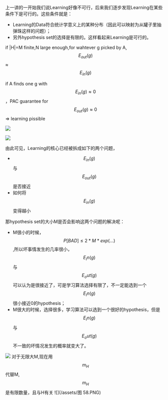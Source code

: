 上一讲的一开始我们说Learning好像不可行，后来我们逐步发现Learning在某些条件下是可行的。这些条件就是：
- Learning的Data符合统计学意义上的某种分布（因此可以映射为从罐子里抽弹珠这样的问题）；
- 另外hypothesis set的选择是有限的。这样看起来Learning是可行的。


if |H|=M finite,N large enough,for wahtever g picked by A,$$E_{out}(g)$$≈$$E_{in}(g)$$

if A finds one g with $$E_{in}(g)≈0$$，PAC guarantee for $$E_{out}(g)≈0$$ => learning pissible

![](/assets/图55.PNG)

![](/assets/图56.jpg)

由此可见，Learning的核心已经被拆成如下的两个问题，
- $$E_{in}(g)$$与$$E_{out}(g)$$是否接近
- 如何将$$E_{in}(g)$$变得越小
    
那hypothesis set的大小M是否会影响这两个问题的解决呢：
- M很小的时候，$$P[BAD]≤2*M*exp(...)$$ ,所以坏事情发生的几率很小，$$E_in(g)$$与$$E_out(g)$$可以认为是很接近了，可是学习算法选择有限了，不一定能选到一个$$E_in(g)$$很小接近0的hypothesis；
- M很大的时候，选择很多，学习算法可以选到一个很好的hypothesis，但是$$E_in(g)$$与$$E_out(g)$$不一致的坏情况发生的概率就变大了。

![](/assets/图57.jpg)
对于无限大M,现在用$$m_H$$代替M,$$m_H$$是有限数量，且与H有关
![](/assets/图 58.PNG)